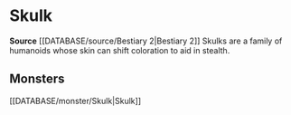 ﻿---
id: '308'
name: Skulk
rarity: Common
source: '[[DATABASE/source/Bestiary 2|Bestiary 2]]'
trait:
- Skulk
type: Trait

---
# Skulk

**Source** [[DATABASE/source/Bestiary 2|Bestiary 2]] 
Skulks are a family of humanoids whose skin can shift coloration to aid in stealth.

## Monsters

[[DATABASE/monster/Skulk|Skulk]]